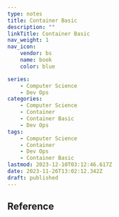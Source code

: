```yaml
---
type: notes
title: Container Basic
description: ""
linkTitle: Container Basic
nav_weight: 1
nav_icon:
    vendor: bs
    name: book
    color: blue

series:
    - Computer Science
    - Dev Ops
categories:
    - Computer Science
    - Container
    - Container Basic
    - Dev Ops
tags:
    - Computer Science
    - Container
    - Dev Ops
    - Container Basic
lastmod: 2023-12-10T03:12:46.617Z
date: 2023-11-26T13:02:12.342Z
draft: published
---
```


## Reference
